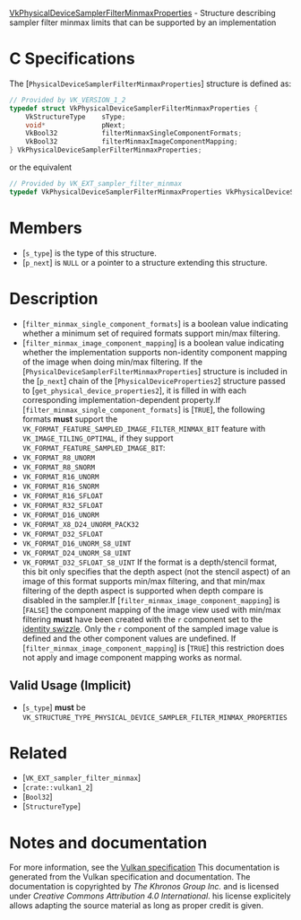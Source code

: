 [VkPhysicalDeviceSamplerFilterMinmaxProperties](https://www.khronos.org/registry/vulkan/specs/1.3-extensions/man/html/VkPhysicalDeviceSamplerFilterMinmaxProperties.html) - Structure describing sampler filter minmax limits that can be supported by an implementation

# C Specifications
The [`PhysicalDeviceSamplerFilterMinmaxProperties`] structure is defined
as:
```c
// Provided by VK_VERSION_1_2
typedef struct VkPhysicalDeviceSamplerFilterMinmaxProperties {
    VkStructureType    sType;
    void*              pNext;
    VkBool32           filterMinmaxSingleComponentFormats;
    VkBool32           filterMinmaxImageComponentMapping;
} VkPhysicalDeviceSamplerFilterMinmaxProperties;
```
or the equivalent
```c
// Provided by VK_EXT_sampler_filter_minmax
typedef VkPhysicalDeviceSamplerFilterMinmaxProperties VkPhysicalDeviceSamplerFilterMinmaxPropertiesEXT;
```

# Members
- [`s_type`] is the type of this structure.
- [`p_next`] is `NULL` or a pointer to a structure extending this structure.

# Description
- [`filter_minmax_single_component_formats`] is a boolean value indicating whether a minimum set of required formats support min/max filtering.
- [`filter_minmax_image_component_mapping`] is a boolean value indicating whether the implementation supports non-identity component mapping of the image when doing min/max filtering.
If the [`PhysicalDeviceSamplerFilterMinmaxProperties`] structure is included in the [`p_next`] chain of the
[`PhysicalDeviceProperties2`] structure passed to
[`get_physical_device_properties2`], it is filled in with each
corresponding implementation-dependent property.If [`filter_minmax_single_component_formats`] is [`TRUE`], the following
formats  **must**  support the
`VK_FORMAT_FEATURE_SAMPLED_IMAGE_FILTER_MINMAX_BIT` feature with
`VK_IMAGE_TILING_OPTIMAL`, if they support
`VK_FORMAT_FEATURE_SAMPLED_IMAGE_BIT`:
- `VK_FORMAT_R8_UNORM`
- `VK_FORMAT_R8_SNORM`
- `VK_FORMAT_R16_UNORM`
- `VK_FORMAT_R16_SNORM`
- `VK_FORMAT_R16_SFLOAT`
- `VK_FORMAT_R32_SFLOAT`
- `VK_FORMAT_D16_UNORM`
- `VK_FORMAT_X8_D24_UNORM_PACK32`
- `VK_FORMAT_D32_SFLOAT`
- `VK_FORMAT_D16_UNORM_S8_UINT`
- `VK_FORMAT_D24_UNORM_S8_UINT`
- `VK_FORMAT_D32_SFLOAT_S8_UINT`
If the format is a depth/stencil format, this bit only specifies that the
depth aspect (not the stencil aspect) of an image of this format supports
min/max filtering, and that min/max filtering of the depth aspect is
supported when depth compare is disabled in the sampler.If [`filter_minmax_image_component_mapping`] is [`FALSE`] the component
mapping of the image view used with min/max filtering  **must**  have been
created with the `r` component set to the
[identity swizzle](https://www.khronos.org/registry/vulkan/specs/1.3-extensions/html/vkspec.html#resources-image-views-identity-mappings).
Only the `r` component of the sampled image value is defined and the
other component values are undefined.
If [`filter_minmax_image_component_mapping`] is [`TRUE`] this restriction
does not apply and image component mapping works as normal.
## Valid Usage (Implicit)
-  [`s_type`] **must**  be `VK_STRUCTURE_TYPE_PHYSICAL_DEVICE_SAMPLER_FILTER_MINMAX_PROPERTIES`

# Related
- [`VK_EXT_sampler_filter_minmax`]
- [`crate::vulkan1_2`]
- [`Bool32`]
- [`StructureType`]

# Notes and documentation
For more information, see the [Vulkan specification](https://www.khronos.org/registry/vulkan/specs/1.3-extensions/html/vkspec.html)
This documentation is generated from the Vulkan specification and documentation.
The documentation is copyrighted by *The Khronos Group Inc.* and is licensed under *Creative Commons Attribution 4.0 International*.
his license explicitely allows adapting the source material as long as proper credit is given.
        